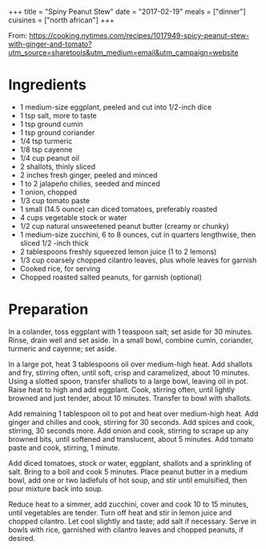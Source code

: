 +++
title = "Spiny Peanut Stew"
date = "2017-02-19"
meals = ["dinner"]
cuisines = ["north african"]
+++

From: https://cooking.nytimes.com/recipes/1017949-spicy-peanut-stew-with-ginger-and-tomato?utm_source=sharetools&utm_medium=email&utm_campaign=website

# Ingredients

* 1 medium-size eggplant, peeled and cut into 1/2-inch dice
* 1 tsp salt, more to taste
* 1 tsp ground cumin
* 1 tsp ground coriander
* 1/4 tsp turmeric
* 1/8 tsp cayenne
* 1/4 cup peanut oil
* 2 shallots, thinly sliced
* 2 inches fresh ginger, peeled and minced
* 1 to 2 jalapeño chilies, seeded and minced
* 1 onion, chopped
* 1/3 cup tomato paste
* 1 small (14.5 ounce) can diced tomatoes, preferably roasted
* 4 cups vegetable stock or water
* 1/2 cup natural unsweetened peanut butter (creamy or chunky)
* 1 medium-size zucchini, 6 to 8 ounces, cut in quarters lengthwise, then sliced 1/2 -inch thick
* 2 tablespoons freshly squeezed lemon juice (1 to 2 lemons)
* 1/3 cup coarsely chopped cilantro leaves, plus whole leaves for garnish
* Cooked rice, for serving
* Chopped roasted salted peanuts, for garnish (optional)

# Preparation

In a colander, toss eggplant with 1 teaspoon salt; set aside for 30 minutes. Rinse, drain well and set aside. In a small bowl, combine cumin, coriander, turmeric and cayenne; set aside.

In a large pot, heat 3 tablespoons oil over medium-high heat. Add shallots and fry, stirring often, until soft, crisp and caramelized, about 10 minutes. Using a slotted spoon, transfer shallots to a large bowl, leaving oil in pot. Raise heat to high and add eggplant. Cook, stirring often, until lightly browned and just tender, about 10 minutes. Transfer to bowl with shallots.

Add remaining 1 tablespoon oil to pot and heat over medium-high heat. Add ginger and chilies and cook, stirring for 30 seconds. Add spices and cook, stirring, 30 seconds more. Add onion and cook, stirring to scrape up any browned bits, until softened and translucent, about 5 minutes. Add tomato paste and cook, stirring, 1 minute.

Add diced tomatoes, stock or water, eggplant, shallots and a sprinkling of salt. Bring to a boil and cook 5 minutes. Place peanut butter in a medium bowl, add one or two ladlefuls of hot soup, and stir until emulsified, then pour mixture back into soup.

Reduce heat to a simmer, add zucchini, cover and cook 10 to 15 minutes, until vegetables are tender. Turn off heat and stir in lemon juice and chopped cilantro. Let cool slightly and taste; add salt if necessary. Serve in bowls with rice, garnished with cilantro leaves and chopped peanuts, if desired.
